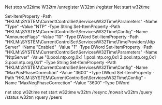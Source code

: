 Net stop w32time
W32tm  /unregister
W32tm /register
Net start w32time

Set-ItemProperty -Path "HKLM:\SYSTEM\CurrentControlSet\Services\W32Time\Parameters" -Name "Type" -Value "NTP" -Type String
Set-ItemProperty -Path "HKLM:\SYSTEM\CurrentControlSet\Services\W32Time\Config" -Name "AnnounceFlags" -Value "10" -Type DWord
Set-ItemProperty -Path "HKLM:\SYSTEM\CurrentControlSet\Services\W32Time\TimeProviders\NtpServer" -Name "Enabled" -Value "1" -Type DWord
Set-ItemProperty -Path "HKLM:\SYSTEM\CurrentControlSet\Services\W32Time\Parameters" -Name "NtpServer" -Value "0.pool.ntp.org,0x1 1.pool.ntp.org,0x1 2.pool.ntp.org,0x1 3.pool.ntp.org,0x1" -Type String
Set-ItemProperty -Path "HKLM:\SYSTEM\CurrentControlSet\Services\W32Time\Config" -Name "MaxPosPhaseCorrection" -Value "3600" -Type DWord
Set-ItemProperty -Path "HKLM:\SYSTEM\CurrentControlSet\Services\W32Time\Config" -Name "MaxNegPhaseCorrection" -Value "3600" -Type DWord

net stop w32time
net start w32time
w32tm /resync /nowait
w32tm /query /status
w32tm /query /peers
